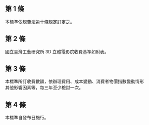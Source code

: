 第 1 條
-------
本標準依規費法第十條規定訂定之。

第 2 條
-------
國立臺灣工藝研究所 3D 立體電影院收費基準如附表。

第 3 條
-------
本標準所訂收費數額，依辦理費用、成本變動、消費者物價指數變動情形  
其他影響因素等，每三年至少檢討一次。

第 4 條
-------
本標準自發布日施行。

